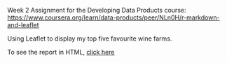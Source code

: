 Week 2 Assignment for the Developing Data Products course: https://www.coursera.org/learn/data-products/peer/NLn0H/r-markdown-and-leaflet

Using Leaflet to display my top five favourite wine farms.

To see the report in HTML, [click here](http://htmlpreview.github.io/?https://github.com/nsunassee/RMDLeafletAssignment/blob/master/MyTown.html)
